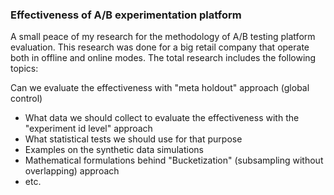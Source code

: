 ### Effectiveness of A/B experimentation platform

A small peace of my research for the methodology of A/B testing platform evaluation. This research was done for a big retail company that operate both in offline and online modes. The total research includes the following topics:

Can we evaluate the effectiveness with "meta holdout" approach (global control) 
- What data we should collect to evaluate the effectiveness with the "experiment id level" approach
- What statistical tests we should use for that purpose
- Examples on the synthetic data simulations
- Mathematical formulations behind "Bucketization" (subsampling without overlapping) approach
- etc.
